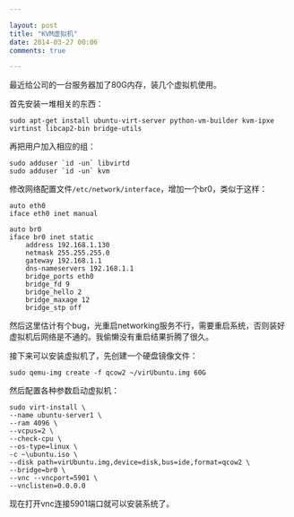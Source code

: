 ```yaml
---

layout: post
title: "KVM虚拟机"
date: 2014-03-27 00:06
comments: true

---
```

最近给公司的一台服务器加了80G内存，装几个虚拟机使用。

首先安装一堆相关的东西：

	sudo apt-get install ubuntu-virt-server python-vm-builder kvm-ipxe virtinst libcap2-bin bridge-utils

再把用户加入相应的组：

	sudo adduser `id -un` libvirtd
	sudo adduser `id -un` kvm

修改网络配置文件`/etc/network/interface`，增加一个br0，类似于这样：

	auto eth0
	iface eth0 inet manual
 
	auto br0
	iface br0 inet static
		address 192.168.1.130
		netmask 255.255.255.0
		gateway 192.168.1.1
		dns-nameservers 192.168.1.1
		bridge_ports eth0
		bridge_fd 9
		bridge_hello 2
		bridge_maxage 12
		bridge_stp off
	
然后这里估计有个bug，光重启networking服务不行，需要重启系统，否则装好虚拟机后网络是不通的。我偷懒没有重启结果折腾了很久。

接下来可以安装虚拟机了，先创建一个硬盘镜像文件：

	sudo qemu-img create -f qcow2 ~/virUbuntu.img 60G
	
然后配置各种参数启动虚拟机：

	sudo virt-install \
	--name ubuntu-server1 \
	--ram 4096 \
	--vcpus=2 \
	--check-cpu \
	--os-type=linux \
	-c ~\ubuntu.iso \
	--disk path=virUbuntu.img,device=disk,bus=ide,format=qcow2 \
	--bridge=br0 \
	--vnc --vncport=5901 \
	--vnclisten=0.0.0.0
	
现在打开vnc连接5901端口就可以安装系统了。